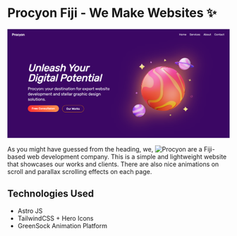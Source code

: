 # Procyon Fiji - We Make Websites ✨

![Hero Page Image](https://github.com/anav5704/Procyon/blob/main/docs/hero.png)

As you might have guessed from the heading, we, ![Procyon](https://procyon.website/) are a Fiji-based web development company. This is a simple and lightweight website that showcases our works and clients. There are also nice animations on scroll and parallax scrolling effects on each page.

## Technologies Used
- Astro JS
- TailwindCSS + Hero Icons 
- GreenSock Animation Platform

